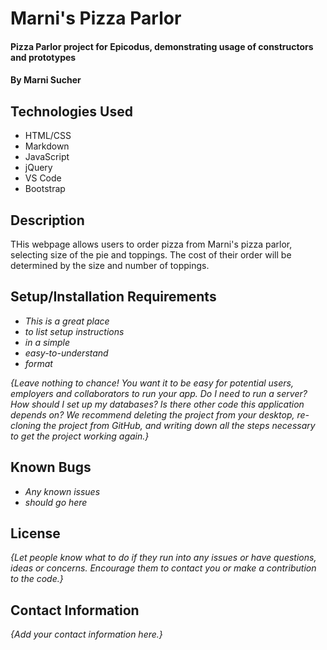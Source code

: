 # Marni's Pizza Parlor

#### Pizza Parlor project for Epicodus, demonstrating usage of constructors and prototypes

#### By **Marni Sucher**

## Technologies Used

* HTML/CSS
* Markdown
* JavaScript
* jQuery
* VS Code
* Bootstrap

## Description

THis webpage allows users to order pizza from Marni's pizza parlor, selecting size of the pie and toppings. The cost of their order will be determined by the size and number of toppings.

## Setup/Installation Requirements

* _This is a great place_
* _to list setup instructions_
* _in a simple_
* _easy-to-understand_
* _format_

_{Leave nothing to chance! You want it to be easy for potential users, employers and collaborators to run your app. Do I need to run a server? How should I set up my databases? Is there other code this application depends on? We recommend deleting the project from your desktop, re-cloning the project from GitHub, and writing down all the steps necessary to get the project working again.}_

## Known Bugs

* _Any known issues_
* _should go here_

## License

_{Let people know what to do if they run into any issues or have questions, ideas or concerns.  Encourage them to contact you or make a contribution to the code.}_

## Contact Information

_{Add your contact information here.}_
